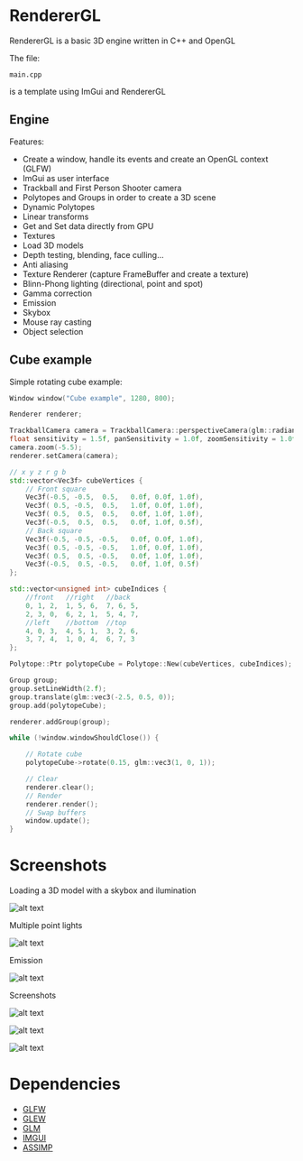 # RendererGL

RendererGL is a basic 3D engine written in C++ and OpenGL

The file:

```
main.cpp
```

is a template using ImGui and RendererGL

## Engine

Features:

* Create a window, handle its events and create an OpenGL context (GLFW)
* ImGui as user interface
* Trackball and First Person Shooter camera
* Polytopes and Groups in order to create a 3D scene
* Dynamic Polytopes
* Linear transforms
* Get and Set data directly from GPU
* Textures
* Load 3D models
* Depth testing, blending, face culling...
* Anti aliasing
* Texture Renderer (capture FrameBuffer and create a texture)
* Blinn-Phong lighting (directional, point and spot)
* Gamma correction
* Emission
* Skybox
* Mouse ray casting
* Object selection

## Cube example

Simple rotating cube example:

```cpp
Window window("Cube example", 1280, 800);

Renderer renderer;

TrackballCamera camera = TrackballCamera::perspectiveCamera(glm::radians(45.0f), window.getWidth() / window.getHeight(), 0.1, 1000);
float sensitivity = 1.5f, panSensitivity = 1.0f, zoomSensitivity = 1.0f;
camera.zoom(-5.5);
renderer.setCamera(camera);

// x y z r g b
std::vector<Vec3f> cubeVertices {
    // Front square
    Vec3f(-0.5, -0.5,  0.5,   0.0f, 0.0f, 1.0f),
    Vec3f( 0.5, -0.5,  0.5,   1.0f, 0.0f, 1.0f),
    Vec3f( 0.5,  0.5,  0.5,   0.0f, 1.0f, 1.0f),
    Vec3f(-0.5,  0.5,  0.5,   0.0f, 1.0f, 0.5f),
    // Back square
    Vec3f(-0.5, -0.5, -0.5,   0.0f, 0.0f, 1.0f),
    Vec3f( 0.5, -0.5, -0.5,   1.0f, 0.0f, 1.0f),
    Vec3f( 0.5,  0.5, -0.5,   0.0f, 1.0f, 1.0f),
    Vec3f(-0.5,  0.5, -0.5,   0.0f, 1.0f, 0.5f)
};

std::vector<unsigned int> cubeIndices {
    //front   //right   //back
    0, 1, 2,  1, 5, 6,  7, 6, 5,
    2, 3, 0,  6, 2, 1,  5, 4, 7,
    //left    //bottom  //top
    4, 0, 3,  4, 5, 1,  3, 2, 6,
    3, 7, 4,  1, 0, 4,  6, 7, 3 
};

Polytope::Ptr polytopeCube = Polytope::New(cubeVertices, cubeIndices);

Group group;
group.setLineWidth(2.f);
group.translate(glm::vec3(-2.5, 0.5, 0));
group.add(polytopeCube);

renderer.addGroup(group);

while (!window.windowShouldClose()) {

    // Rotate cube
    polytopeCube->rotate(0.15, glm::vec3(1, 0, 1));

    // Clear
    renderer.clear();
    // Render
    renderer.render();
    // Swap buffers
    window.update();
}
```

# Screenshots

Loading a 3D model with a skybox and ilumination

![alt text](https://github.com/MorcilloSanz/RendererGL/blob/main/img/skybox.gif)  

Multiple point lights

![alt text](https://github.com/MorcilloSanz/RendererGL/blob/main/img/lighting.png)  

Emission

![alt text](https://github.com/MorcilloSanz/RendererGL/blob/main/img/emission.png)  

Screenshots

![alt text](https://github.com/MorcilloSanz/RendererGL/blob/main/img/1.png)  

![alt text](https://github.com/MorcilloSanz/RendererGL/blob/main/img/2.png)  

![alt text](https://github.com/MorcilloSanz/RendererGL/blob/main/img/3.png)

# Dependencies

* [GLFW](https://github.com/glfw/glfw)
* [GLEW](https://github.com/nigels-com/glew)
* [GLM](https://github.com/g-truc/glm)
* [IMGUI](https://github.com/ocornut/imgui)
* [ASSIMP](https://github.com/assimp/assimp)